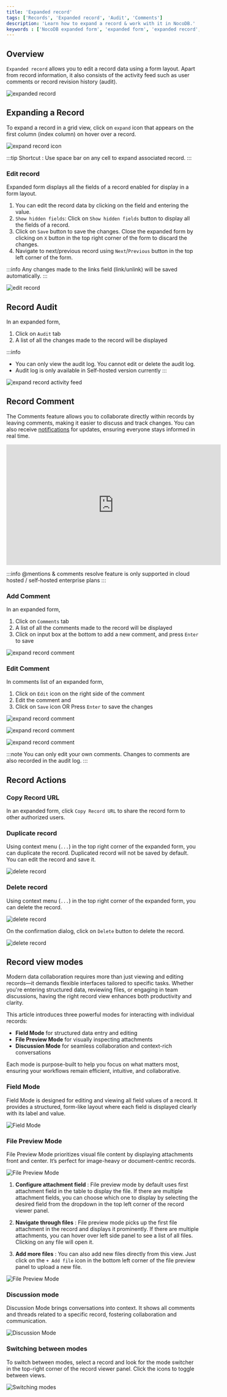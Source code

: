 ```yaml
---
title: 'Expanded record'
tags: ['Records', 'Expanded record', 'Audit', 'Comments']
description: 'Learn how to expand a record & work with it in NocoDB.'
keywords : ['NocoDB expanded form', 'expanded form', 'expanded record', 'expanded record view']
---
```


## Overview

`Expanded record` allows you to edit a record data using a form layout. Apart from record information, it also consists of the activity feed such as user comments or record revision history (audit). 

![expanded record](/img/v2/records/expand-record.png)

## Expanding a Record

To expand a record in a grid view, click on `expand` icon that appears on the first column (index column) on hover over a record.  

![expand record icon](/img/v2/records/expand-record-from-grid.png)

:::tip
Shortcut : Use space bar on any cell to expand associated record.
:::

### Edit record

Expanded form displays all the fields of a record enabled for display in a form layout. 
1. You can edit the record data by clicking on the field and entering the value.
2. `Show hidden fields`: Click on `Show hidden fields` button to display all the fields of a record.
3. Click on `Save` button to save the changes. Close the expanded form by clicking on `X` button in the top right corner of the form to discard the changes.
4. Navigate to next/previous record using `Next`/`Previous` button in the top left corner of the form.

:::info
Any changes made to the links field (link/unlink) will be saved automatically.
:::

![edit record](/img/v2/records/expand-record-edit-detailed.png)


## Record Audit

In an expanded form, 
1. Click on `Audit` tab 
2. A list of all the changes made to the record will be displayed

:::info
- You can only view the audit log. You cannot edit or delete the audit log.
- Audit log is only available in Self-hosted version currently 
:::

![expand record activity feed](/img/v2/records/expand-record-audits.png)


## Record Comment
The Comments feature allows you to collaborate directly within records by leaving comments, making it easier to discuss and track changes. You can also receive [notifications](../120.collaboration/050.notifications.md) for updates, ensuring everyone stays informed in real time.

<center>
    <iframe width="560" height="315" src="https://www.youtube.com/embed/U5ZYVlpOGN8?start=12" frameborder="0" allow="accelerometer; autoplay; clipboard-write; encrypted-media; gyroscope; picture-in-picture" allowfullscreen ></iframe>
</center>

:::info
@mentions & comments resolve feature is only supported in cloud hosted / self-hosted enterprise plans
:::

### Add Comment

In an expanded form,
1. Click on `Comments` tab
2. A list of all the comments made to the record will be displayed
3. Click on input box at the bottom to add a new comment, and press `Enter` to save

![expand record comment](/img/v2/records/expand-record-comments.png)

### Edit Comment

In comments list of an expanded form,
1. Click on `Edit` icon on the right side of the comment
2. Edit the comment and 
3. Click on `Save` icon  OR Press `Enter` to save the changes

![expand record comment](/img/v2/records/expand-record-comments-edit-1.png)

![expand record comment](/img/v2/records/expand-record-comments-edit-2.png)

![expand record comment](/img/v2/records/expand-record-comments-edit-3.png)

:::note
You can only edit your own comments. Changes to comments are also recorded in the audit log.
:::

## Record Actions

### Copy Record URL

In an expanded form, click `Copy Record URL` to share the record form to other authorized users.

### Duplicate record

Using context menu (`...`) in the top right corner of the expanded form, you can duplicate the record. Duplicated record will not be saved by default. You can edit the record and save it.

![delete record](/img/v2/records/expand-record-context-menu-2.png)

### Delete record

Using context menu (`...`) in the top right corner of the expanded form, you can delete the record.

![delete record](/img/v2/records/expand-record-context-menu-2.png)

On the confirmation dialog, click on `Delete` button to delete the record.

![delete record](/img/v2/records/expand-record-delete-confirmation.png)

## Record view modes

Modern data collaboration requires more than just viewing and editing records—it demands flexible interfaces tailored to specific tasks. Whether you're entering structured data, reviewing files, or engaging in team discussions, having the right record view enhances both productivity and clarity.

This article introduces three powerful modes for interacting with individual records:

* **Field Mode** for structured data entry and editing
* **File Preview Mode** for visually inspecting attachments
* **Discussion Mode** for seamless collaboration and context-rich conversations

Each mode is purpose-built to help you focus on what matters most, ensuring your workflows remain efficient, intuitive, and collaborative.

### Field Mode
Field Mode is designed for editing and viewing all field values of a record. It provides a structured, form-like layout where each field is displayed clearly with its label and value.

![Field Mode](/img/v2/records/expand-record-field-mode.png)

### File Preview Mode
File Preview Mode prioritizes visual file content by displaying attachments front and center. It’s perfect for image-heavy or document-centric records.

![File Preview Mode](/img/v2/records/expand-record-file-preview-mode.png)

1. **Configure attachment field** : File preview mode by default uses first attachment field in the table to display the file. If there are multiple attachment fields, you can choose which one to display by selecting the desired field from the dropdown in the top left corner of the record viewer panel.

2. **Navigate through files** : File preview mode picks up the first file attachment in the record and displays it prominently. If there are multiple attachments, you can hover over left side panel to see a list of all files. Clicking on any file will open it.

3. **Add more files** : You can also add new files directly from this view. Just click on the `+ Add file` icon in the bottom left corner of the file preview panel to upload a new file.

![File Preview Mode](/img/v2/records/expand-record-file-preview-mode-2.png)

### Discussion mode
Discussion Mode brings conversations into context. It shows all comments and threads related to a specific record, fostering collaboration and communication.

![Discussion Mode](/img/v2/records/expand-record-discussion-mode.png)

### Switching between modes
To switch between modes, select a record and look for the mode switcher in the top-right corner of the record viewer panel. Click the icons to toggle between views.

![Switching modes](/img/v2/records/expand-record-switching-modes.png)

